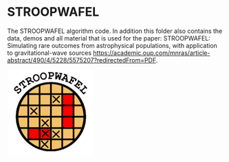 # STROOPWAFEL
The STROOPWAFEL algorithm code. In addition this folder also contains the data, demos and all material that is used for the paper:  STROOPWAFEL: Simulating rare outcomes from astrophysical populations, with application to gravitational-wave sources https://academic.oup.com/mnras/article-abstract/490/4/5228/5575207?redirectedFrom=PDF.

![Alt text](other/STROOPWAFEL.png?raw=true "STROOPWAFEL")
